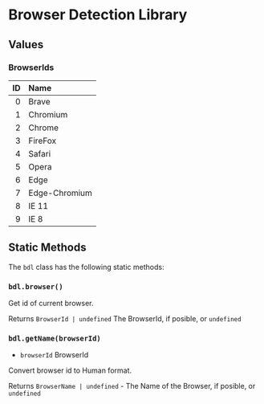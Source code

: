 # Browser Detection Library

## Values

### BrowserIds
| ID | Name |
|---:|:-----|
| 0 | Brave |
| 1 | Chromium |
| 2 | Chrome |
| 3 | FireFox |
| 4 | Safari |
| 5 | Opera |
| 6 | Edge |
| 7 | Edge-Chromium |
| 8 | IE 11 |
| 9 | IE 8 |

## Static Methods
The `bdl` class has the following static methods:

### `bdl.browser()`
Get id of current browser.

Returns `BrowserId | undefined` The BrowserId, if posible, or `undefined`

### `bdl.getName(browserId)`
* `browserId` BrowserId

Convert browser id to Human format.

Returns `BrowserName | undefined` - The Name of the Browser, if posible, or `undefined`